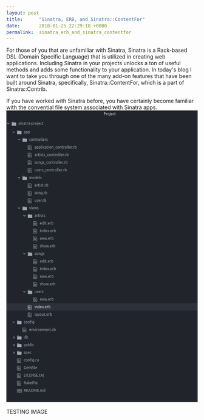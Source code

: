 ```yaml
---
layout: post
title:      "Sinatra, ERB, and Sinatra::ContentFor"
date:       2018-01-25 22:29:18 +0000
permalink:  sinatra_erb_and_sinatra_contentfor
---
```


For those of you that are unfamiliar with Sinatra, Sinatra is a Rack-based DSL (Domain Specific Language) that is utilized in creating web applications. Including Sinatra in your projects unlocks a ton of useful methods and adds some functionality to your application. In today's blog I want to take you through one of the many add-on features that have been built around Sinatra, specifically, Sinatra::ContentFor, which is a part of Sinatra::Contrib.

If you have worked with Sinatra before, you have certainly become familiar with the convential file system associated with Sinatra apps.
![](https://github.com/cboujoukos/sinatra-file-structure/blob/master/sinatra-file-structure.png)

TESTING IMAGE
